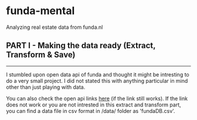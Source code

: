 # funda-mental
Analyzing real estate data from funda.nl

## PART I - Making the data ready (Extract, Transform & Save)
---------------------------------------------------------------
I stumbled upon open data api of funda and thought it might be intresting to do a very small project. I did not stated this with anything particular in mind other than just playing with data. 

You can also check the open api links [here](https://content.funda.nl/opdrachten/cmd-amsterdam/maart-2017) (if the link still works). If the link does not work or you are not intrested in this extract and transform part, you can find a data file in csv format in /data/ folder as 'fundaDB.csv'.
